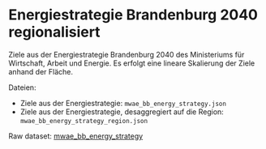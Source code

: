 # Energiestrategie Brandenburg 2040 regionalisiert

Ziele aus der Energiestrategie Brandenburg 2040 des Ministeriums für Wirtschaft,
Arbeit und Energie. Es erfolgt eine lineare Skalierung der Ziele anhand der
Fläche.

Dateien:

- Ziele aus der Energiestrategie: `mwae_bb_energy_strategy.json`
- Ziele aus der Energiestrategie, desaggregiert auf die Region:
  `mwae_bb_energy_strategy_region.json`

Raw dataset:
[mwae_bb_energy_strategy](../../raw/mwae_bb_energy_strategy/dataset.md)
